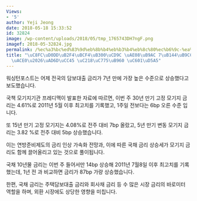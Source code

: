 ```yaml
---
Views:
- '5'
author: Yeji Jeong
date: 2018-05-18 15:33:52
id: 32824
image: /wp-content/uploads/2018/05/tmp_1765743DH7ngF.png
imagef: 2018-05-32824.jpg
permalink: /%ec%a3%bc%ed%83%9d%eb%8b%b4%eb%b3%b4%eb%8c%80%ec%b6%9c-%ea%b8%88%eb%a6%ac-7%eb%85%84%eb%a7%8c%ec%97%90-%ec%b5%9c%ea%b3%a0%ea%b5%ad%ec%b1%85-%ec%88%98%ec%9d%b5%eb%a5%a0-%ec%98%81%ed%96%a5/
title: "\uC8FC\uD0DD\uB2F4\uBCF4\uB300\uCD9C \uAE08\uB9AC 7\uB144\uB9CC\uC5D0 \uCD5C\
  \uACE0\u2026\uAD6D\uCC45 \uC218\uC775\uB960 \uC601\uD5A5"
---
```


워싱턴포스트는 어제 전국의 담보대출 금리가 7년 만에 가장 높은 수준으로 상승했다고 보도했습니다.

국책 모기지기관 프레디맥이 발표한 자료에 따르면, 이번 주 30년 만기 고정 모기지 금리는 4.61%로 2011년 5월 이후 최고치를 기록했고, 1주일 전보다는 6bp 오른 수준 입니다.

또 15년 만기 고정 모기지는 4.08%로 전주 대비 7bp 올랐고, 5년 만기 변동 모기지 금리는 3.82 %로 전주 대비 5bp 상승했습니다.

이는 연방준비제도의 금리 인상 가속화 전망과, 이에 따른 국채 금리 상승세가 모기지 금리도 함께 끌어올리고 있는 것으로 풀이됩니다.

국채 10년물 금리는 이번 주 들어서만 14bp 상승해 2011년 7월8일 이후 최고치를 기록했는데, 1년 전 과 비교하면 금리가 87bp 가량 상승했습니다.

한편, 국채 금리는 주택담보대출 금리와 회사채 금리 등 수 많은 시장 금리의 바로미터 역할을 하며, 외환 시장에도 상당한 영향을 미칩니다.